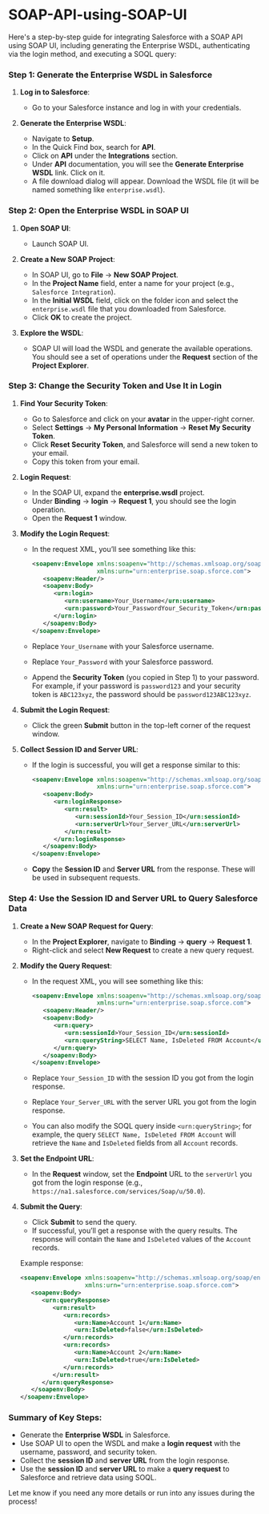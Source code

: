 # SOAP-API-using-SOAP-UI
Here's a step-by-step guide for integrating Salesforce with a SOAP API using SOAP UI, including generating the Enterprise WSDL, authenticating via the login method, and executing a SOQL query:

### Step 1: Generate the Enterprise WSDL in Salesforce

1. **Log in to Salesforce**:
   - Go to your Salesforce instance and log in with your credentials.

2. **Generate the Enterprise WSDL**:
   - Navigate to **Setup**.
   - In the Quick Find box, search for **API**.
   - Click on **API** under the **Integrations** section.
   - Under **API** documentation, you will see the **Generate Enterprise WSDL** link. Click on it.
   - A file download dialog will appear. Download the WSDL file (it will be named something like `enterprise.wsdl`).

### Step 2: Open the Enterprise WSDL in SOAP UI

1. **Open SOAP UI**:
   - Launch SOAP UI.

2. **Create a New SOAP Project**:
   - In SOAP UI, go to **File** → **New SOAP Project**.
   - In the **Project Name** field, enter a name for your project (e.g., `Salesforce Integration`).
   - In the **Initial WSDL** field, click on the folder icon and select the `enterprise.wsdl` file that you downloaded from Salesforce.
   - Click **OK** to create the project.

3. **Explore the WSDL**:
   - SOAP UI will load the WSDL and generate the available operations. You should see a set of operations under the **Request** section of the **Project Explorer**.

### Step 3: Change the Security Token and Use It in Login

1. **Find Your Security Token**:
   - Go to Salesforce and click on your **avatar** in the upper-right corner.
   - Select **Settings** → **My Personal Information** → **Reset My Security Token**.
   - Click **Reset Security Token**, and Salesforce will send a new token to your email.
   - Copy this token from your email.

2. **Login Request**:
   - In the SOAP UI, expand the **enterprise.wsdl** project.
   - Under **Binding** → **login** → **Request 1**, you should see the login operation.
   - Open the **Request 1** window.

3. **Modify the Login Request**:
   - In the request XML, you’ll see something like this:

     ```xml
     <soapenv:Envelope xmlns:soapenv="http://schemas.xmlsoap.org/soap/envelope/"
                       xmlns:urn="urn:enterprise.soap.sforce.com">
        <soapenv:Header/>
        <soapenv:Body>
           <urn:login>
              <urn:username>Your_Username</urn:username>
              <urn:password>Your_PasswordYour_Security_Token</urn:password>
           </urn:login>
        </soapenv:Body>
     </soapenv:Envelope>
     ```

   - Replace `Your_Username` with your Salesforce username.
   - Replace `Your_Password` with your Salesforce password.
   - Append the **Security Token** (you copied in Step 1) to your password. For example, if your password is `password123` and your security token is `ABC123xyz`, the password should be `password123ABC123xyz`.

4. **Submit the Login Request**:
   - Click the green **Submit** button in the top-left corner of the request window.

5. **Collect Session ID and Server URL**:
   - If the login is successful, you will get a response similar to this:

     ```xml
     <soapenv:Envelope xmlns:soapenv="http://schemas.xmlsoap.org/soap/envelope/"
                       xmlns:urn="urn:enterprise.soap.sforce.com">
        <soapenv:Body>
           <urn:loginResponse>
              <urn:result>
                 <urn:sessionId>Your_Session_ID</urn:sessionId>
                 <urn:serverUrl>Your_Server_URL</urn:serverUrl>
              </urn:result>
           </urn:loginResponse>
        </soapenv:Body>
     </soapenv:Envelope>
     ```

   - **Copy** the **Session ID** and **Server URL** from the response. These will be used in subsequent requests.

### Step 4: Use the Session ID and Server URL to Query Salesforce Data

1. **Create a New SOAP Request for Query**:
   - In the **Project Explorer**, navigate to **Binding** → **query** → **Request 1**.
   - Right-click and select **New Request** to create a new query request.

2. **Modify the Query Request**:
   - In the request XML, you will see something like this:

     ```xml
     <soapenv:Envelope xmlns:soapenv="http://schemas.xmlsoap.org/soap/envelope/"
                       xmlns:urn="urn:enterprise.soap.sforce.com">
        <soapenv:Header/>
        <soapenv:Body>
           <urn:query>
              <urn:sessionId>Your_Session_ID</urn:sessionId>
              <urn:queryString>SELECT Name, IsDeleted FROM Account</urn:queryString>
           </urn:query>
        </soapenv:Body>
     </soapenv:Envelope>
     ```

   - Replace `Your_Session_ID` with the session ID you got from the login response.
   - Replace `Your_Server_URL` with the server URL you got from the login response.
   - You can also modify the SOQL query inside `<urn:queryString>`; for example, the query `SELECT Name, IsDeleted FROM Account` will retrieve the `Name` and `IsDeleted` fields from all `Account` records.

3. **Set the Endpoint URL**:
   - In the **Request** window, set the **Endpoint** URL to the `serverUrl` you got from the login response (e.g., `https://na1.salesforce.com/services/Soap/u/50.0`).

4. **Submit the Query**:
   - Click **Submit** to send the query.
   - If successful, you’ll get a response with the query results. The response will contain the `Name` and `IsDeleted` values of the `Account` records.

   Example response:

   ```xml
   <soapenv:Envelope xmlns:soapenv="http://schemas.xmlsoap.org/soap/envelope/"
                     xmlns:urn="urn:enterprise.soap.sforce.com">
      <soapenv:Body>
         <urn:queryResponse>
            <urn:result>
               <urn:records>
                  <urn:Name>Account 1</urn:Name>
                  <urn:IsDeleted>false</urn:IsDeleted>
               </urn:records>
               <urn:records>
                  <urn:Name>Account 2</urn:Name>
                  <urn:IsDeleted>true</urn:IsDeleted>
               </urn:records>
            </urn:result>
         </urn:queryResponse>
      </soapenv:Body>
   </soapenv:Envelope>
   ```

### Summary of Key Steps:
- Generate the **Enterprise WSDL** in Salesforce.
- Use SOAP UI to open the WSDL and make a **login request** with the username, password, and security token.
- Collect the **session ID** and **server URL** from the login response.
- Use the **session ID** and **server URL** to make a **query request** to Salesforce and retrieve data using SOQL.

Let me know if you need any more details or run into any issues during the process!
